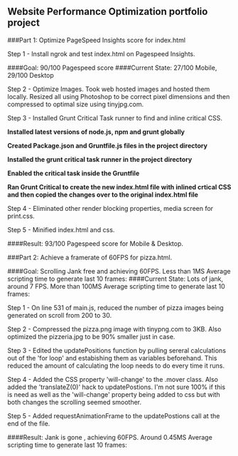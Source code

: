 ## Website Performance Optimization portfolio project


###Part 1: Optimize PageSpeed Insights score for index.html

Step 1 - Install ngrok and test index.html on Pagespeed Insights.

####Goal: 90/100 Pagespeed score
####Current State: 27/100 Mobile, 29/100 Desktop

Step 2 - Optimize Images. Took web hosted images and hosted them locally. Resized all using Photoshop to be correct pixel dimensions and then compressed to optimal size using tinyjpg.com.

Step 3 - Installed Grunt Critical Task runner to find and inline critical CSS. 

**Installed latest versions of node.js, npm and grunt globally**

**Created Package.json and Gruntfile.js files in the project directory**

**Installed the grunt critical task runner in the project directory**

**Enabled the critical task inside the Gruntfile**

**Ran Grunt Critical to create the new index.html file with inlined crtical CSS and then copied the changes over to the original index.html file**

Step 4 - Eliminated other render blocking properties, media screen for print.css.

Step 5 - Minified index.html and css.

####Result: 93/100 Pagespeed score for Mobile & Desktop.

###Part 2: Achieve a framerate of 60FPS for pizza.html.

####Goal: Scrolling Jank free and achieving 60FPS. Less than 1MS Average scripting time to generate last 10 frames: 
####Current State: Lots of jank, around 7 FPS. More than 100MS Average scripting time to generate last 10 frames: 

Step 1 - On line 531 of main.js, reduced the number of pizza images being generated on scroll from 200 to 30.

Step 2 - Compressed the pizza.png image with tinypng.com to 3KB. Also optimized the pizzeria.jpg to be 90% smaller just in case.

Step 3 - Edited the updatePositions function by pulling sereral calculations out of the 'for loop' and estabishing them as variables beforehand. This reduced the amount of calculating the loop needs to do every time it runs.

Step 4 - Added the CSS property 'will-change' to the .mover class. Also added the 'translateZ(0)' hack to updatePostions. I'm not sure 100% if this is need as well as the 'will-change' property being added to css but with both changes the scrolling seemed smoother.

Step 5 - Added requestAnimationFrame to the updatePostions call at the end of the file.

####Result: Jank is gone , achieving 60FPS. Around 0.45MS Average scripting time to generate last 10 frames: 

